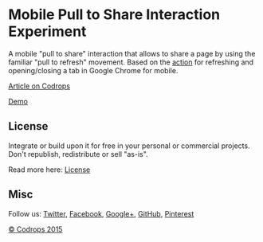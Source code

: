 # Mobile Pull to Share Interaction Experiment

A mobile "pull to share" interaction that allows to share a page by using the familiar "pull to refresh" movement. Based on the [action](https://plus.google.com/+Chrome/posts/1GyqEu2opAE) for refreshing and opening/closing a tab in Google Chrome for mobile.

[Article on Codrops](http://tympanus.net/codrops/?p=24994)

[Demo](http://tympanus.net/Development/PullToShare)

## License

Integrate or build upon it for free in your personal or commercial projects. Don't republish, redistribute or sell "as-is".

Read more here: [License](http://tympanus.net/codrops/licensing/)

## Misc

Follow us: [Twitter](http://www.twitter.com/codrops), [Facebook](http://www.facebook.com/pages/Codrops/159107397912), [Google+](https://plus.google.com/101095823814290637419), [GitHub](https://github.com/codrops), [Pinterest](http://www.pinterest.com/codrops/)

[© Codrops 2015](http://www.codrops.com)
